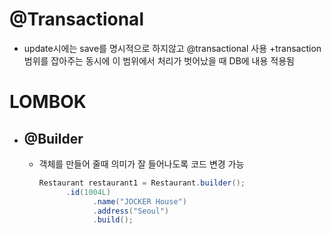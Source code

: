 
# @Transactional
+ update시에는 save를 명시적으로 하지않고 @transactional 사용
+transaction 범위를 잡아주는 동시에 이 범위에서 처리가 벗어났을 때 DB에 내용 적용됨

# LOMBOK

- ##  @Builder

  - 객체를 만들어 줄때 의미가 잘 들어나도록 코드 변경 가능

    ```java
    Restaurant restaurant1 = Restaurant.builder();
          .id(1004L)
                .name("JOCKER House")
                .address("Seoul")
                .build();
    ```



